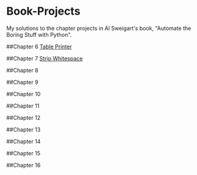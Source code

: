 # Book-Projects
My solutions to the chapter projects in Al Sweigart's book, "Automate the Boring Stuff with Python".

##Chapter 6
[Table Printer](https://github.com/dzes483/Book-Projects/blob/master/book-projects/Chapter-6/table_printer.py)

##Chapter 7
[Strip Whitespace](https://github.com/dzes483/Book-Projects/blob/master/book-projects/Chapter-7/strip.py)

##Chapter 8

##Chapter 9

##Chapter 10

##Chapter 11

##Chapter 12

##Chapter 13

##Chapter 14

##Chapter 15

##Chapter 16
